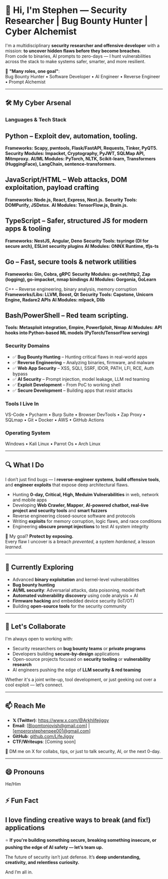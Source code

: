 # 👋 Hi, I'm Stephen — Security Researcher | Bug Bounty Hunter | Cyber Alchemist

I'm a multidisciplinary **security researcher and offensive developer** with a mission: **to uncover hidden flaws before they become breaches**.  
From code to binaries, AI prompts to zero-days — I hunt vulnerabilities across the stack to make systems safer, smarter, and more resilient.

🔐 **"Many roles, one goal"**:  
Bug Bounty Hunter • Software Developer • AI Engineer • Reverse Engineer • Prompt Alchemist

---

## 🛠️ My Cyber Arsenal

### Languages & Tech Stack

## Python – Exploit dev, automation, tooling.
   **Frameworks: Scapy, pwntools, Flask/FastAPI, Requests, Tinker, PyQT5.**
   **Security Modules: Impacket, Cryptography, PyJWT, SQLMap API, Mitmproxy.**
   **AI/ML Modules: PyTorch, NLTK, Scikit-learn, Transformers (HuggingFace), LangChain, sentence-transformers.**


## JavaScript/HTML – Web attacks, DOM exploitation, payload crafting
   **Frameworks: Node.js, React, Express, Next.js.**
   **Security Tools: DOMPurify, JSDetox.**
   **AI Modules: TensorFlow.js, Brain.js.**



## TypeScript – Safer, structured JS for modern apps & tooling
   **Frameworks: NestJS, Angular, Deno**
   **Security Tools: tsyringe (DI for secure arch), ESLint security plugins**
   **AI Modules: ONNX Runtime, tfjs-ts**


## Go – Fast, secure tools & network utilities
   **Frameworks: Gin, Cobra, gRPC**
   **Security Modules: go-net/http2, Zap (logging), go-impacket, nmap bindings**
   **AI Modules: Gorgonia, GoLearn**



C++ – Reverse engineering, binary analysis, memory corruption
   **Frameworks/Libs: LLVM, Boost, Qt**
   **Security Tools: Capstone, Unicorn Engine, Radare2 APIs**
   **AI Modules: mlpack, Dlib**


## Bash/PowerShell – Red team scripting.
   **Tools: Metasploit integration, Empire, PowerSploit, Nmap**
   **AI Modules: API hooks into Python-based ML models (PyTorch/TensorFlow serving)**


### Security Domains
- ✅ **Bug Bounty Hunting** – Hunting critical flaws in real-world apps
- ✅ **Reverse Engineering** – Analyzing binaries, firmware, and malware
- ✅ **Web App Security** – XSS, SQLI, SSRF, IDOR, PATH, LFI, RCE, Auth bypass
- ✅ **AI Security** – Prompt injection, model leakage, LLM red teaming
- ✅ **Exploit Development** – From PoC to working shell
- ✅ **Secure Development** – Building apps that *resist* attacks

### Tools I Live In
VS-Code • Pycharm • Burp Suite • Browser DevTools • Zap Proxy • SQLmap • Git • Docker • AWS • GitHub Actions

### Operating System 
Windows • Kali Linux • Parrot Os • Arch Linux 

---

## 🔍 What I Do

I don’t just find bugs — I **reverse-engineer systems**, **build offensive tools**, and **engineer exploits** that expose deep architectural flaws.

- Hunting **0-day, Critical, High, Meduim Vulnerabilities** in web, network and mobile apps
- Developing **Web Crawler, Mapper**, **AI-powered chatbot, real-live project and security tools** and **smart fuzzers**
- Reverse engineering closed-source software and protocols
- Writing **exploits** for memory corruption, logic flaws, and race conditions
- Engineering **obscure prompt injections** to test AI system integrity

🎯 My goal? **Protect by exposing.**  
Every flaw I uncover is a breach *prevented*, a system *hardened*, a lesson *learned*.

---

## 🌱 Currently Exploring
- Advanced **binary exploitation** and kernel-level vulnerabilities
- **Bug bounty hunting**
- **AI/ML security**: Adversarial attacks, data poisoning, model theft
- **Automated vulnerability discovery** using code analysis + AI
- **Firmware hacking** and embedded device security (IoT/OT)
- Building **open-source tools** for the security community

---

## 💞️ Let's Collaborate
I'm always open to working with:
- Security researchers on **bug bounty teams** or **private programs**
- Developers building **secure-by-design** applications
- Open-source projects focused on **security tooling** or **vulnerability research**
- AI engineers pushing the edge of **LLM security & red teaming**

Whether it's a joint write-up, tool development, or just geeking out over a cool exploit — let’s connect.

---

## 📫 Reach Me
- **𝕏 (Twitter)**: https://www.x.com/@Arkhlifejiggy
- **Email**: [Bloomtonjovish@gmail.com] | [emperorstephenpee001@gmail.com]
- **GitHub**: [github.com/LifeJiggy](https://github.com/LifeJiggy)
- **CTF/Writeups**: [Coming soon]

💬 DM me on X for collabs, tips, or just to talk security, AI, or the next 0-day.

---

## 😄 Pronouns
He/Him

## ⚡ Fun Fact
 I love finding creative ways to break (and fix!) applications
---

⭐️ **If you're building something secure, breaking something insecure, or pushing the edge of AI safety — let’s team up.**  

The future of security isn’t just defense. It’s **deep understanding, creativity, and relentless curiosity.**

And I’m all in.
